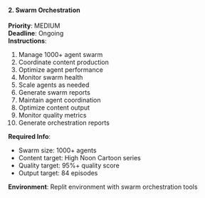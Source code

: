 #### 2. Swarm Orchestration

**Priority**: MEDIUM  
**Deadline**: Ongoing  
**Instructions**:

1. Manage 1000+ agent swarm
2. Coordinate content production
3. Optimize agent performance
4. Monitor swarm health
5. Scale agents as needed
6. Generate swarm reports
7. Maintain agent coordination
8. Optimize content output
9. Monitor quality metrics
10. Generate orchestration reports

**Required Info**:

- Swarm size: 1000+ agents
- Content target: High Noon Cartoon series
- Quality target: 95%+ quality score
- Output target: 84 episodes

**Environment**: Replit environment with swarm orchestration tools
